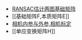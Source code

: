 - [RANSAC估计两图基础矩阵](RANSAC估计两图基础矩阵.canvas)
- [[基础矩阵F,本质矩阵E]]
- [相机内参与外参,相机标定](相机内参与外参,相机标定.md)
- [[单应变换矩阵H]]
